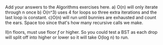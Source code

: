 Add your answers to the Algorithms exercises here.
a) O(n) will only iterate through n once
b) O(n^3) uses 4 for loops so three extra iterations and the last loop is constant.
c)O(n) will run until bunnies are exhausted and count the ears. Space too since that's how many recursive calls we make.

II)n floors, must use floor _f_ or higher. So you could test a BST as each drop will split off into higher or lower so it will take O(log n) to run.
